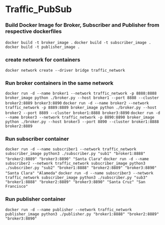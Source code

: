 # Traffic_PubSub

### Build Docker Image for Broker, Subscriber and Publisher from respective dockerfiles
`docker build -t broker_image .`
`docker build -t subscriber_image .`
`docker build -t publisher_image .`

### create network for containers
`docker network create --driver bridge traffic_network`

### Run broker containers in the same network
`docker run -d --name broker1 --network traffic_network -p 8888:8888 broker_image python ./broker.py --host broker1 --port 8888 --cluster broker2:8889 broker3:8890`
`docker run -d --name broker2 --network traffic_network -p 8889:8889 broker_image python ./broker.py --host broker2 --port 8889 --cluster broker1:8888 broker3:8890`
`docker run -d --name broker3 --network traffic_network -p 8890:8890 broker_image python ./broker.py --host broker3 --port 8890 --cluster broker1:8888 broker2:8889`

### Run subscriber container
`docker run -d --name subscriber1 --network traffic_network subscriber_image python3 ./subscriber.py "sub1" "broker1:8888" "broker2:8889" "broker3:8890" "Santa Clara"`
`docker run -d --name subscriber2 --network traffic_network subscriber_image python3 ./subscriber.py "sub2" "broker1:8888" "broker2:8889" "broker3:8890" "Santa Clara" "Alameda"`
`docker run -d --name subscriber3 --network traffic_network subscriber_image python3 ./subscriber.py "sub3" "broker1:8888" "broker2:8889" "broker3:8890" "Santa Cruz" "San Francisco"`

### Run publisher container
`docker run -d --name publisher --network traffic_network publisher_image python3 ./publisher.py "broker1:8888" "broker2:8889" "broker3:8890"`
